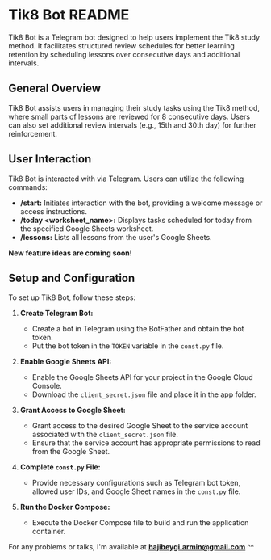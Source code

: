 # Tik8 Bot README

Tik8 Bot is a Telegram bot designed to help users implement the Tik8 study method. It facilitates structured review schedules for better learning retention by scheduling lessons over consecutive days and additional intervals.

## General Overview

Tik8 Bot assists users in managing their study tasks using the Tik8 method, where small parts of lessons are reviewed for 8 consecutive days. Users can also set additional review intervals (e.g., 15th and 30th day) for further reinforcement.


## User Interaction

Tik8 Bot is interacted with via Telegram. Users can utilize the following commands:

- **/start:** Initiates interaction with the bot, providing a welcome message or access instructions.
- **/today <worksheet_name>:** Displays tasks scheduled for today from the specified Google Sheets worksheet.
- **/lessons:** Lists all lessons from the user's Google Sheets.

**New feature ideas are coming soon!**

## Setup and Configuration

To set up Tik8 Bot, follow these steps:

1. **Create Telegram Bot:**
   - Create a bot in Telegram using the BotFather and obtain the bot token.
   - Put the bot token in the `TOKEN` variable in the `const.py` file.

2. **Enable Google Sheets API:**
   - Enable the Google Sheets API for your project in the Google Cloud Console.
   - Download the `client_secret.json` file and place it in the app folder.

3. **Grant Access to Google Sheet:**
   - Grant access to the desired Google Sheet to the service account associated with the `client_secret.json` file.
   - Ensure that the service account has appropriate permissions to read from the Google Sheet.

4. **Complete `const.py` File:**
   - Provide necessary configurations such as Telegram bot token, allowed user IDs, and Google Sheet names in the `const.py` file.

5. **Run the Docker Compose:**
   - Execute the Docker Compose file to build and run the application container.

For any problems or talks, I'm available at **<u>hajibeygi.armin@gmail.com</u>** ^^